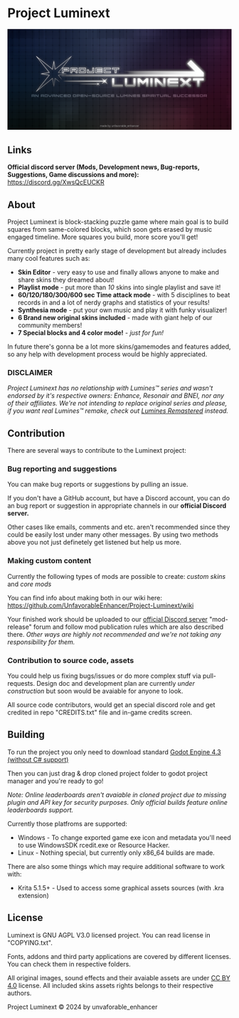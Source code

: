 # Project Luminext

<p align="center">
  <img width="1600" alt="wha" src="assets/main_art.png">
</p>

## Links
**Official discord server (Mods, Development news, Bug-reports, Suggestions, Game discussions and more):**
https://discord.gg/XwsQcEUCKR 

## About
Project Luminext is block-stacking puzzle game where main goal is to build squares from same-colored blocks, which soon gets erased by music engaged timeline. More squares you build, more score you'll get!

Currently project in pretty early stage of development but already includes many cool features such as:

- **Skin Editor** - very easy to use and finally allows anyone to make and share skins they dreamed about!
- **Playlist mode** - put more than *10* skins into single playlist and save it!
- **60/120/180/300/600 sec Time attack mode** - with 5 disciplines to beat records in and a lot of nerdy graphs and statistics of your results! 
- **Synthesia mode** - put your own music and play it with funky visualizer!
- **6 Brand new original skins included** - made with giant help of our community members!
- **7 Special blocks and 4 color mode!** - *just for fun!*

In future there's gonna be a lot more skins/gamemodes and features added, so any help with development process would be highly appreciated.

### DISCLAIMER
*Project Luminext has no relationship with Lumines™ series and wasn't endorsed by it's respective owners: Enhance, Resonair and BNEI, nor any of their affiliates.
We're not intending to replace original series and please, if you want real Lumines™ remake, check out [Lumines Remastered](https://luminesremastered.com) instead.*

## Contribution
There are several ways to contribute to the Luminext project:

### Bug reporting and suggestions
You can make bug reports or suggestions by pulling an issue.

If you don't have a GitHub account, but have a Discord account, you can do an bug report or suggestion in appropriate channels in our **official Discord server.**

Other cases like emails, comments and etc. aren't recommended since they could be easily lost under many other messages. 
By using two methods above you not just definetely get listened but help us more.

### Making custom content
Currently the following types of mods are possible to create: *custom skins* and *core mods*

You can find info about making both in our wiki here: https://github.com/UnfavorableEnhancer/Project-Luminext/wiki

Your finished work should be uploaded to our [official Discord server](https://discord.gg/yTQ6nnHDzR) "mod-release" forum and follow mod publication rules which are also described there.
*Other ways are highly not recommended and we're not taking any responsibility for them.*

### Contribution to source code, assets
You could help us fixing bugs/issues or do more complex stuff via pull-requests.
Design doc and development plan are currently *under construction* but soon would be avaiable for anyone to look.

All source code contributors, would get an special discord role and get credited in repo "CREDITS.txt" file and in-game credits screen.

## Building
To run the project you only need to download standard [Godot Engine 4.3 (without C# support)](https://godotengine.org/download)

Then you can just drag & drop cloned project folder to godot project manager and you're ready to go!

*Note: Online leaderboards aren't avaiable in cloned project due to missing plugin and API key for security purposes. Only official builds feature online leaderboards support.*

Currently those platfroms are supported:
- Windows - To change exported game exe icon and metadata you'll need to use WindowsSDK rcedit.exe or Resource Hacker.
- Linux - Nothing special, but currently only x86_64 builds are made.

There are also some things which may require additional software to work with:
- Krita 5.1.5+ - Used to access some graphical assets sources (with .kra extension)

## License
Luminext is GNU AGPL V3.0 licensed project. You can read license in "COPYING.txt".

Fonts, addons and third party applications are covered by different licenses. You can check them in respective folders.

All original images, sound effects and their avaiable assets are under [CC BY 4.0](https://creativecommons.org/licenses/by-nc/4.0/legalcode.txt) license.
All included skins assets rights belongs to their respective authors.

Project Luminext © 2024 by unvaforable_enhancer